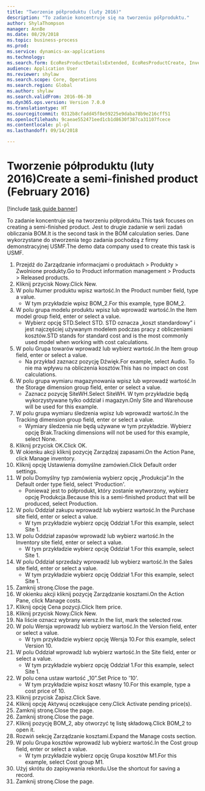 ```yaml
--- 
title: "Tworzenie półproduktu (luty 2016)"
description: "To zadanie koncentruje się na tworzeniu półproduktu."
author: ShylaThompson
manager: AnnBe
ms.date: 08/29/2018
ms.topic: business-process
ms.prod: 
ms.service: dynamics-ax-applications
ms.technology: 
ms.search.form: EcoResProductDetailsExtended, EcoResProductCreate, InventItemOrderSetup, InventItemPrice
audience: Application User
ms.reviewer: shylaw
ms.search.scope: Core, Operations
ms.search.region: Global
ms.author: shylaw
ms.search.validFrom: 2016-06-30
ms.dyn365.ops.version: Version 7.0.0
ms.translationtype: HT
ms.sourcegitcommit: 0312b8cfadd45f8e59225e9daba78b9e216cff51
ms.openlocfilehash: 9caeae552471eed1cb1d8630f387ca31107fcece
ms.contentlocale: pl-pl
ms.lasthandoff: 09/14/2018

---
```

# <a name="create-a-semi-finished-product-february-2016"></a><span data-ttu-id="eab4a-103">Tworzenie półproduktu (luty 2016)</span><span class="sxs-lookup"><span data-stu-id="eab4a-103">Create a semi-finished product (February 2016)</span></span>

[!include [task guide banner](../../includes/task-guide-banner.md)]

<span data-ttu-id="eab4a-104">To zadanie koncentruje się na tworzeniu półproduktu.</span><span class="sxs-lookup"><span data-stu-id="eab4a-104">This task focuses on creating a semi-finished product.</span></span> <span data-ttu-id="eab4a-105">Jest to drugie zadanie w serii zadań obliczania BOM.</span><span class="sxs-lookup"><span data-stu-id="eab4a-105">It is the second task in the BOM calculation series.</span></span> <span data-ttu-id="eab4a-106">Dane wykorzystane do stworzenia tego zadania pochodzą z firmy demonstracyjnej USMF.</span><span class="sxs-lookup"><span data-stu-id="eab4a-106">The demo data company used to create this task is USMF.</span></span>

1. <span data-ttu-id="eab4a-107">Przejdź do Zarządzanie informacjami o produktach > Produkty > Zwolnione produkty.</span><span class="sxs-lookup"><span data-stu-id="eab4a-107">Go to Product information management > Products > Released products.</span></span>
2. <span data-ttu-id="eab4a-108">Kliknij przycisk Nowy.</span><span class="sxs-lookup"><span data-stu-id="eab4a-108">Click New.</span></span>
3. <span data-ttu-id="eab4a-109">W polu Numer produktu wpisz wartość.</span><span class="sxs-lookup"><span data-stu-id="eab4a-109">In the Product number field, type a value.</span></span>
    * <span data-ttu-id="eab4a-110">W tym przykładzie wpisz BOM_2.</span><span class="sxs-lookup"><span data-stu-id="eab4a-110">For this example, type BOM_2.</span></span>  
4. <span data-ttu-id="eab4a-111">W polu grupa modelu produktu wpisz lub wprowadź wartość.</span><span class="sxs-lookup"><span data-stu-id="eab4a-111">In the Item model group field, enter or select a value.</span></span>
    * <span data-ttu-id="eab4a-112">Wybierz opcję STD.</span><span class="sxs-lookup"><span data-stu-id="eab4a-112">Select STD.</span></span> <span data-ttu-id="eab4a-113">STD oznacza „koszt standardowy” i jest najczęściej używanym modelem podczas pracy z obliczeniami kosztów.</span><span class="sxs-lookup"><span data-stu-id="eab4a-113">STD stands for standard cost and is the most commonly used model when working with cost calculations.</span></span>  
5. <span data-ttu-id="eab4a-114">W polu Grupa towarów wprowadź lub wybierz wartość.</span><span class="sxs-lookup"><span data-stu-id="eab4a-114">In the Item group field, enter or select a value.</span></span>
    * <span data-ttu-id="eab4a-115">Na przykład zaznacz pozycję Dźwięk.</span><span class="sxs-lookup"><span data-stu-id="eab4a-115">For example, select Audio.</span></span> <span data-ttu-id="eab4a-116">To nie ma wpływu na obliczenia kosztów.</span><span class="sxs-lookup"><span data-stu-id="eab4a-116">This has no impact on cost calculations.</span></span>  
6. <span data-ttu-id="eab4a-117">W polu grupa wymiaru magazynowania wpisz lub wprowadź wartość.</span><span class="sxs-lookup"><span data-stu-id="eab4a-117">In the Storage dimension group field, enter or select a value.</span></span>
    * <span data-ttu-id="eab4a-118">Zaznacz pozycję SiteWH.</span><span class="sxs-lookup"><span data-stu-id="eab4a-118">Select SiteWH.</span></span> <span data-ttu-id="eab4a-119">W tym przykładzie będą wykorzystywane tylko oddział i magazyn.</span><span class="sxs-lookup"><span data-stu-id="eab4a-119">Only Site and Warehouse will be used for this example.</span></span>  
7. <span data-ttu-id="eab4a-120">W polu grupa wymiaru śledzenia wpisz lub wprowadź wartość.</span><span class="sxs-lookup"><span data-stu-id="eab4a-120">In the Tracking dimension group field, enter or select a value.</span></span>
    * <span data-ttu-id="eab4a-121">Wymiary śledzenia nie będą używane w tym przykładzie. Wybierz opcję Brak.</span><span class="sxs-lookup"><span data-stu-id="eab4a-121">Tracking dimensions will not be used for this example, select None.</span></span>  
8. <span data-ttu-id="eab4a-122">Kliknij przycisk OK.</span><span class="sxs-lookup"><span data-stu-id="eab4a-122">Click OK.</span></span>
9. <span data-ttu-id="eab4a-123">W okienku akcji kliknij pozycję Zarządzaj zapasami.</span><span class="sxs-lookup"><span data-stu-id="eab4a-123">On the Action Pane, click Manage inventory.</span></span>
10. <span data-ttu-id="eab4a-124">Kliknij opcję Ustawienia domyślne zamówień.</span><span class="sxs-lookup"><span data-stu-id="eab4a-124">Click Default order settings.</span></span>
11. <span data-ttu-id="eab4a-125">W polu Domyślny typ zamówienia wybierz opcję „Produkcja”.</span><span class="sxs-lookup"><span data-stu-id="eab4a-125">In the Default order type field, select 'Production'.</span></span>
    * <span data-ttu-id="eab4a-126">Ponieważ jest to półprodukt, który zostanie wytworzony, wybierz opcję Produkcja.</span><span class="sxs-lookup"><span data-stu-id="eab4a-126">Because this is a semi-finished product that will be produced, select Production.</span></span>  
12. <span data-ttu-id="eab4a-127">W polu Oddział zakupu wprowadź lub wybierz wartość.</span><span class="sxs-lookup"><span data-stu-id="eab4a-127">In the Purchase site field, enter or select a value.</span></span>
    * <span data-ttu-id="eab4a-128">W tym przykładzie wybierz opcję Oddział 1.</span><span class="sxs-lookup"><span data-stu-id="eab4a-128">For this example, select Site 1.</span></span>  
13. <span data-ttu-id="eab4a-129">W polu Oddział zapasów wprowadź lub wybierz wartość.</span><span class="sxs-lookup"><span data-stu-id="eab4a-129">In the Inventory site field, enter or select a value.</span></span>
    * <span data-ttu-id="eab4a-130">W tym przykładzie wybierz opcję Oddział 1.</span><span class="sxs-lookup"><span data-stu-id="eab4a-130">For this example, select Site 1.</span></span>  
14. <span data-ttu-id="eab4a-131">W polu Oddział sprzedaży wprowadź lub wybierz wartość.</span><span class="sxs-lookup"><span data-stu-id="eab4a-131">In the Sales site field, enter or select a value.</span></span>
    * <span data-ttu-id="eab4a-132">W tym przykładzie wybierz opcję Oddział 1.</span><span class="sxs-lookup"><span data-stu-id="eab4a-132">For this example, select Site 1.</span></span>  
15. <span data-ttu-id="eab4a-133">Zamknij stronę.</span><span class="sxs-lookup"><span data-stu-id="eab4a-133">Close the page.</span></span>
16. <span data-ttu-id="eab4a-134">W okienku akcji kliknij pozycję Zarządzanie kosztami.</span><span class="sxs-lookup"><span data-stu-id="eab4a-134">On the Action Pane, click Manage costs.</span></span>
17. <span data-ttu-id="eab4a-135">Kliknij opcję Cena pozycji.</span><span class="sxs-lookup"><span data-stu-id="eab4a-135">Click Item price.</span></span>
18. <span data-ttu-id="eab4a-136">Kliknij przycisk Nowy.</span><span class="sxs-lookup"><span data-stu-id="eab4a-136">Click New.</span></span>
19. <span data-ttu-id="eab4a-137">Na liście oznacz wybrany wiersz.</span><span class="sxs-lookup"><span data-stu-id="eab4a-137">In the list, mark the selected row.</span></span>
20. <span data-ttu-id="eab4a-138">W polu Wersja wprowadź lub wybierz wartość.</span><span class="sxs-lookup"><span data-stu-id="eab4a-138">In the Version field, enter or select a value.</span></span>
    * <span data-ttu-id="eab4a-139">W tym przykładzie wybierz opcję Wersja 10.</span><span class="sxs-lookup"><span data-stu-id="eab4a-139">For this example, select Version 10.</span></span>  
21. <span data-ttu-id="eab4a-140">W polu Oddział wprowadź lub wybierz wartość.</span><span class="sxs-lookup"><span data-stu-id="eab4a-140">In the Site field, enter or select a value.</span></span>
    * <span data-ttu-id="eab4a-141">W tym przykładzie wybierz opcję Oddział 1.</span><span class="sxs-lookup"><span data-stu-id="eab4a-141">For this example, select Site 1.</span></span>  
22. <span data-ttu-id="eab4a-142">W polu cena ustaw wartość „10”.</span><span class="sxs-lookup"><span data-stu-id="eab4a-142">Set Price to '10'.</span></span>
    * <span data-ttu-id="eab4a-143">W tym przykładzie wpisz koszt własny 10.</span><span class="sxs-lookup"><span data-stu-id="eab4a-143">For this example, type a cost price of 10.</span></span>  
23. <span data-ttu-id="eab4a-144">Kliknij przycisk Zapisz.</span><span class="sxs-lookup"><span data-stu-id="eab4a-144">Click Save.</span></span>
24. <span data-ttu-id="eab4a-145">Kliknij opcję Aktywuj oczekujące ceny.</span><span class="sxs-lookup"><span data-stu-id="eab4a-145">Click Activate pending price(s).</span></span>
25. <span data-ttu-id="eab4a-146">Zamknij stronę.</span><span class="sxs-lookup"><span data-stu-id="eab4a-146">Close the page.</span></span>
26. <span data-ttu-id="eab4a-147">Zamknij stronę.</span><span class="sxs-lookup"><span data-stu-id="eab4a-147">Close the page.</span></span>
27. <span data-ttu-id="eab4a-148">Kliknij pozycję BOM_2, aby otworzyć tę listę składową.</span><span class="sxs-lookup"><span data-stu-id="eab4a-148">Click BOM_2 to open it.</span></span>
28. <span data-ttu-id="eab4a-149">Rozwiń sekcję Zarządzanie kosztami.</span><span class="sxs-lookup"><span data-stu-id="eab4a-149">Expand the Manage costs section.</span></span>
29. <span data-ttu-id="eab4a-150">W polu Grupa kosztów wprowadź lub wybierz wartość.</span><span class="sxs-lookup"><span data-stu-id="eab4a-150">In the Cost group field, enter or select a value.</span></span>
    * <span data-ttu-id="eab4a-151">W tym przykładzie wybierz opcję Grupa kosztów M1.</span><span class="sxs-lookup"><span data-stu-id="eab4a-151">For this example, select Cost group M1.</span></span>  
30. <span data-ttu-id="eab4a-152">Użyj skrótu do zapisywania rekordu.</span><span class="sxs-lookup"><span data-stu-id="eab4a-152">Use the shortcut for saving a record.</span></span>
31. <span data-ttu-id="eab4a-153">Zamknij stronę.</span><span class="sxs-lookup"><span data-stu-id="eab4a-153">Close the page.</span></span>



